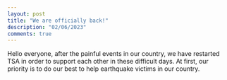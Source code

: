 ```yaml
---
layout: post
title: "We are officially back!"
description: "02/06/2023"
comments: true
---
```


Hello everyone, after the painful events in our country, we have restarted TSA in order to support each other in these difficult days. At first, our priority is to do our best to help earthquake victims in our country.

<br />
